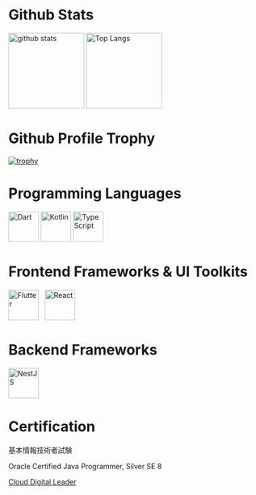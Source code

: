 # Github Stats
<p align="left"> 
   <img alt="github stats" height="150px" src="https://github-readme-stats.vercel.app/api?username=John-Thailand&theme=onedark&show_icons=ture" />
  <img alt="Top Langs" height="150px" src="https://github-readme-stats.vercel.app/api/top-langs/?username=John-Thailand&layout=compact&show_icons=true&theme=onedark" />
</p>

# Github Profile Trophy
[![trophy](https://github-profile-trophy.vercel.app/?username=John-Thailand&theme=onedark)](https://github.com/ryo-ma/github-profile-trophy)

# Programming Languages
<img src="https://cdn.jsdelivr.net/gh/devicons/devicon/icons/dart/dart-original.svg" alt="Dart" width="60" height="60"/> <img src="https://cdn.jsdelivr.net/gh/devicons/devicon/icons/kotlin/kotlin-original.svg" alt="Kotlin" width="60" height="60"/> <img src="https://cdn.jsdelivr.net/gh/devicons/devicon/icons/typescript/typescript-original.svg" alt="TypeScript" width="60" height="60"/>

# Frontend Frameworks & UI Toolkits
<p align="left">
  <img src="https://cdn.jsdelivr.net/gh/devicons/devicon/icons/flutter/flutter-original.svg" width="60" height="60" alt="Flutter" />
  &nbsp;
  <img src="https://cdn.jsdelivr.net/gh/devicons/devicon/icons/react/react-original.svg" width="60" height="60" alt="React" />
</p>

# Backend Frameworks
<p align="left">
  <img src="https://cdn.jsdelivr.net/gh/devicons/devicon/icons/nestjs/nestjs-original.svg" width="60" height="60" alt="NestJS" />
</p>

# Certification
<p>基本情報技術者試験</p>
<p>Oracle Certified Java Programmer, Silver SE 8</p>
<a href="https://zenn.dev/mukkun69n/scraps/2d60c900cf11cd" target="_blank" rel="noopener noreferrer">
  Cloud Digital Leader
</a>
